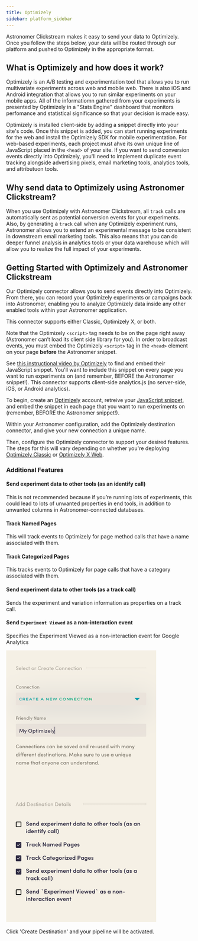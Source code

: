 ```yaml
---
title: Optimizely
sidebar: platform_sidebar
---
```

Astronomer Clickstream makes it easy to send your data to Optimizely. Once you follow the steps below, your data will be routed through our platform and pushed to Optimizely in the appropriate format. 

## What is Optimizely and how does it work?

Optimizely is an A/B testing and experimentation tool that allows you to run multivariate experiments across web and mobile web. There is also iOS and Android integration that allows you to run similar experiments on your mobile apps. All of the informatiomn gathered from your experiments is presented by Optimizely in a "Stats Engine" dashboard that monitors perfomance and statistical significance so that your decision is made easy.

Optimizely is installed client-side by adding a snippet directly into your site's code. Once this snippet is added, you can start running experiments for the web and install the Optimizely SDK for mobile experimentation. For web-based experiments, each project must ahve its own unique line of JavaScript placed in the `<head>` of your site. If you want to send conversion events directly into Optimizely, you'll need to implement duplicate event tracking alongside advertising pixels, email marketing tools, analytics tools, and attributuon tools.

## Why send data to Optimizely using Astronomer Clickstream?

When you use Optimizely with Astronomer Clickstream, all `track` calls are automatically sent as potential conversion events for your experiments. Also, by generating a `track` call when any Optimizely experiment runs, Astronomer allows you to extend an experimental message to be consistent in downstream email marketing tools. This also means that you can do deeper funnel analysis in analytics tools or your data warehouse which will allow you to realize the full impact of your experiments.

## Getting Started with Optimizely and Astronomer Clickstream

Our Optimizely connector allows you to send events directly into Optimizely.  From there, you can record your Optimizely experiments or campaigns back into Astronomer, enabling you to analyze Optimizely data inside any other enabled tools within your Astronomer application.

This connector supports either Classic, Optimizely X, or both.

Note that the Optimizely `<script>` tag needs to be on the page right away (Astronomer can’t load its client side library for you). In order to broadcast events, you must embed the Optimizely `<script>` tag in the `<head>` element on your page <b>before</b> the Astronomer snippet.

See [this instructional video by Optimizely](https://help.optimizely.com/Set_Up_Optimizely/Implement_the_snippet_for_Optimizely_Classic) to find and embed their JavaScript snippet.  You'll want to include this snippet on every page you want to run experiments on (and remember, BEFORE the Astronomer snippet!). This connector supports client-side analytics.js (no server-side, iOS, or Android analytics).

To begin, create an [Optimizely](https://www.optimizely.com/) account, retreive your [JavaScript snippet](https://help.optimizely.com/Set_Up_Optimizely/Implement_the_snippet_for_Optimizely_Classic), and embed the snippet in each page that you want to run experiments on (remember, BEFORE the Astronomer snippet!).

Within your Astronomer configuration, add the Optimizely destination connector, and give your new connection a unique name. 

Then, configure the Optimizely connector to support your desired features.  The steps for this will vary depending on whether you're deploying [Optimizely Classic](https://help.optimizely.com/Measure_success%3A_Track_visitor_behaviors/Custom_event_goals_in_Optimizely_Classic) or [Optimizely X Web](https://help.optimizely.com/Build_Campaigns_and_Experiments/Custom_events_in_Optimizely_X).

### Additional Features

#### Send experiment data to other tools (as an identify call)
This is not recommended because if you’re running lots of experiments, this could lead to lots of unwanted properties in end tools, in addition to unwanted columns in Astronomer-connected databases.

#### Track Named Pages
This will track events to Optimizely for page method calls that have a name associated with them. 

#### Track Categorized Pages
This tracks events to Optimizely for page calls that have a category associated with them. 

#### Send experiment data to other tools (as a track call)
Sends the experiment and variation information as properties on a track call.

#### Send `Experiment Viewed` as a non-interaction event
Specifies the Experiment Viewed as a non-interaction event for Google Analytics

![optimizely1](../../../images/optimizely1.png)


Click 'Create Destination' and your pipeline will be activated. 

